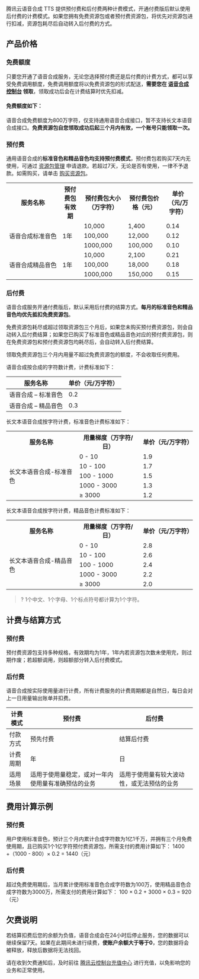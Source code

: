 腾讯云语音合成 TTS 提供预付费和后付费两种计费模式，开通付费版后默认使用后付费的计费模式。如果您拥有免费资源包或者预付费资源包，将优先对资源包进行扣减，资源包耗尽后自动转入后付费的方式。

## 产品价格
### 免费额度
只要您开通了语音合成服务，无论您选择预付费还是后付费的计费方式，都可以享受免费调用额度，免费调用额度将以免费资源包的形式配送，**需要您在 [语音合成控制台](https://console.cloud.tencent.com/tts/resourcebundle) 领取**，领取成功后会在计费结算时优先扣减。

#### 免费额度如下：
语音合成免费额度为800万字符，仅支持通用语音合成接口，暂不支持长文本语音合成接口。**免费资源包自您领取成功后起三个月内有效，一个账号只能领取一次。**

### 预付费
通用语音合成的**标准音色和精品音色均支持预付费模式**，预付费包若购买7天内无使用，可通过 [资源包管理](https://console.cloud.tencent.com/tts/resourcebundle) 申请退款。若超过7天，无论是否有使用，一律不予退款。如需购买，请单击 [购买资源包](https://buy.cloud.tencent.com/tts)。
<table>
<tr>
<th>服务名称</th>
<th>预付费包有效期</th>
<th>预付费包大小（万字符）</th>
<th>预付费包价格（元）</th>
<th>单价（元/万字符）</th>
</tr>
<tr>
<td rowspan="3">语音合成标准音色</td>
<td rowspan="3">1年</td>
<td>10,000</td>
<td>1,400</td>
<td>0.14</td>
</tr>
<tr>
<td>100,000</td>
<td>12,000</td>
<td>0.12</td>
</tr>
<tr>
<td>1000,000</td>
<td>100,000</td>
<td>0.10</td>
</tr>
<tr>
<td rowspan="3"><nobr>语音合成精品音色</td>
<td rowspan="3">1年</td>
<td>10,000</td>
<td>2,100</td>
<td>0.21</td>
</tr>
<tr>
<td>100,000</td>
<td>18,000</td>
<td>0.18</td>
</tr>
<tr>
<td>1000,000</td>
<td>150,000</td>
<td>0.15</td>
</tr>
</table>

### 后付费
语音合成服务开通付费版后，默认采用后付费的结算方式。**每月的标准音色和精品音色均优先抵扣免费资源包**。

免费资源包耗尽或超过领取资源包三个月后，如果您未购买预付费资源包，则会自动转入后付费结算；如果您已购买了标准音色或精品音色对应的预付费资源包，则在免费资源包和预付费资源包均耗尽后，会自动转入后付费结算。

领取免费资源包三个月内用量不超过免费资源包的额度，不会收取任何费用。

语音合成按合成的字符数计费，计费标准如下：

| 服务名称 | 单价（元/万字符） |
|---------|---------|
| 语音合成 – 标准音色 | 0.2 |
| 语音合成 – 精品音色 | 0.3 |

长文本语音合成按字符计费，标准音色计费标准如下：
<table>
<tr>
<th>服务名称</th>
<th>用量梯度（万字符/日）</th>
<th>单价（元/万字符）</th>
</tr>
<tr>
<td rowspan="5">长文本语音合成-标准音色</td>
<td>0 - 10</td>
<td>1.9</td>
</tr>
<tr>
<td> 10 - 100</td>
<td>1.7</td>
</tr>
<tr>
<td> 100 - 1000</td>
<td> 1.5</td>
</tr>
<tr>
<td> 1000 - 3000</td>
<td>1.3</td>
</tr>
<tr>
<td>≥ 3000</td>
<td> 1.2</td>
</tr>
</table>

长文本语音合成按字符计费，精品音色计费标准如下：
<table>
<tr>
<th>服务名称</th>
<th>用量梯度（万字符/日）</th>
<th>单价（元/万字符）</th>
</tr>
<tr>
<td rowspan="5">长文本语音合成-精品音色</td>
<td>0 - 10</td>
<td>2.8</td>
</tr>
<tr>
<td> 10 - 100</td>
<td>2.6</td>
</tr>
<tr>
<td> 100 - 1000</td>
<td>2.4</td>
</tr>
<tr>
<td> 1000 - 3000</td>
<td>2.2</td>
</tr>
<tr>
<td>≥ 3000</td>
<td>2.0</td>
</tr>
</table>

>? 1个中文、1个字母、1个标点符号都计算为1个字符。

## 计费与结算方式
### 预付费
预付费资源包支持多种规格，有效期均为1年，1年内若资源包次数未使用完，则过期作废；若超额调用，则超额部分转入后付费模式。

### 后付费
语音合成按实际使用量进行计费，所有计费服务的计费周期都是自然日，每日会对上一日用量输出账单并扣费。

| 计费模式 | 预付费 | 后付费 |
|---------|---------|---------|
| 付款方式 | 预先付费 | 结算后付费 |
| 计费周期 | 年 | 日 |
| 适用场景 | 适用于使用量稳定，或对一年内使用量有准确预估的业务 | 适用于使用量有较大波动性，或无法预估的业务 |

## 费用计算示例
### 预付费
用户使用标准音色，预计三个月内累计合成字符数为1亿1千万，并拥有三个月免费使用期，且已购买1个1亿字符预付费资源包，所需支付的费用计算如下：
1400 +（1000 - 800）× 0.2 = 1440（元）

### 后付费
超过免费使用期后，当月累计使用标准音色合成字符数为100万，使用精品音色合成字符数为3000万，所需支付的费用计算如下：
100 × 0.2 + 3000 × 0.3 = 920（元）

## 欠费说明
若结算扣费后您的余额为负值，语音合成会在24小时后停止服务，您的数据可以继续保留7天。如果在此期间未进行续费，**使账户余额大于等于0**，您的数据将会被释放，释放后数据将无法找回。

请在收到欠费通知后，及时前往 [腾讯云控制台充值中心](https://console.cloud.tencent.com/expense/recharge) 进行充值，以免影响您的业务和正常使用。

